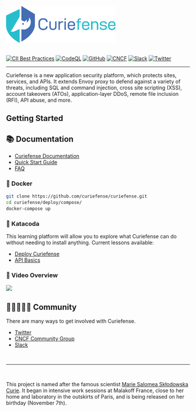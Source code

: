<div>
	<img width="300" src="https://raw.githubusercontent.com/cncf/artwork/master/projects/curiefense/horizontal/color/curiefense-horizontal-color.svg" alt="Curiefense Logo">
	<br><br>
</div>

[![CII Best Practices](https://bestpractices.coreinfrastructure.org/projects/4576/badge)](https://bestpractices.coreinfrastructure.org/projects/4576) 
[![CodeQL](https://github.com/curiefense/curiefense/actions/workflows/codeql-analysis.yml/badge.svg)](https://github.com/curiefense/curiefense/actions/workflows/codeql-analysis.yml)
[![GitHub](https://img.shields.io/github/license/curiefense/curiefense)](https://github.com/curiefense/curiefense/blob/master/LICENSE)
[![CNCF](https://shields.io/badge/CNCF-Sandbox%20project-blue?logo=linux-foundation&style=flat)](https://landscape.cncf.io/card-mode?project=sandbox&selected=curiefense)
[![Slack](https://shields.io/badge/Slack-Join%20Us-yellow?logo=slack&style=flat)](https://join.slack.com/t/curiefense/shared_invite/zt-nc8lyrjo-JJoY2mwrqNOfkmoA6ycTHg)
[![Twitter](https://img.shields.io/badge/Follow-@curiefense-blue.svg?style=flat&logo=twitter)](https://twitter.com/intent/follow?screen_name=curiefense)


---

Curiefense is a new application security platform, which protects sites, services, and APIs. It extends Envoy proxy to defend against a variety of threats, including SQL and command injection, cross site scripting (XSS), account takeovers (ATOs), application-layer DDoS, remote file inclusion (RFI), API abuse, and more.

## Getting Started

## 📚 Documentation

* [Curiefense Documentation](https://docs.curiefense.io)
* [Quick Start Guide](https://docs.curiefense.io/installation/getting-started-with-curiefense)
* [FAQ](https://www.curiefense.io/faq)

### 🐳 Docker
```bash
git clone https://github.com/curiefense/curiefense.git
cd curiefense/deploy/compose/
docker-compose up
```

### 🐯 Katacoda
This learning platform will allow you to explore what Curiefense can do without needing to install anything. Current lessons available:

* [Deploy Curiefense](https://www.katacoda.com/curiefense/scenarios/getting-started)
* [API Basics](https://www.katacoda.com/curiefense/scenarios/api-basics)

### 📼 Video Overview

<a href="https://www.youtube.com/watch?v=HkoDPW46a8I&t" target="_blank">
<img width="450" src="https://p21.p4.n0.cdn.getcloudapp.com/items/d5u12qLG/44410d32-819d-4333-9703-063653794b05.jpg"></a>

<br>

## 👩‍💻👨🏽‍💻 Community

There are many ways to get involved with Curiefense. 

* [Twitter](https://twitter.com/curiefense)
* [CNCF Community Group](https://community.cncf.io/curiefense/)
* [Slack](https://join.slack.com/t/curiefense/shared_invite/zt-nc8lyrjo-JJoY2mwrqNOfkmoA6ycTHg)

<br>

---

<br>

This project is named after the famous scientist [Marie Salomea Skłodowska Curie](https://www.curiefense.io/marie-curie). It began in intensive work sessions at Malakoff France, close to her home and laboratory in the outskirts of Paris, and is being released on her birthday (November 7th).
